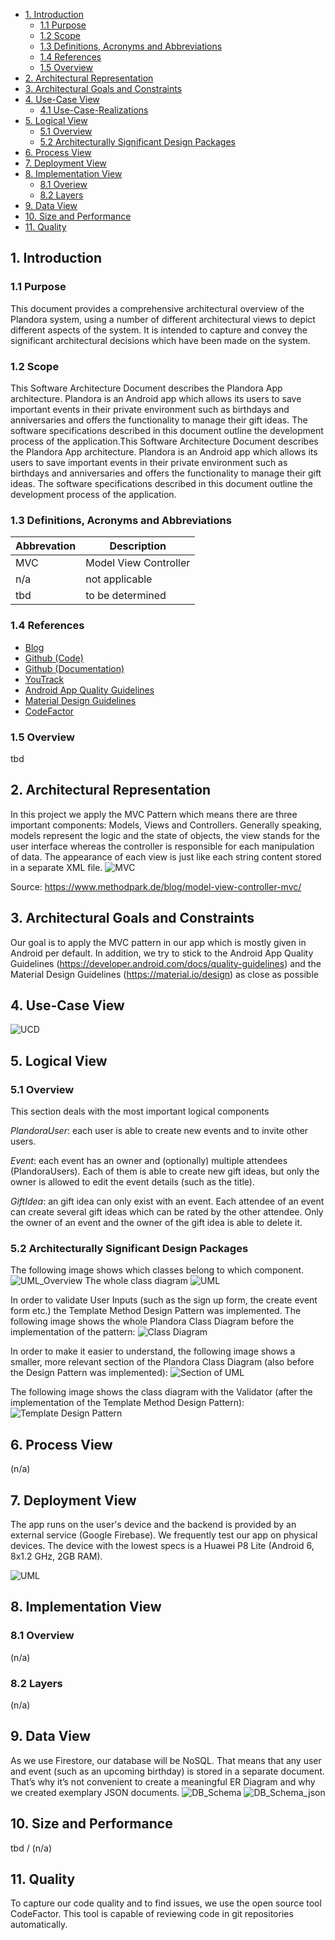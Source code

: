 - [1. Introduction](#1-introduction)
    - [1.1 Purpose](#11-purpose)
    - [1.2 Scope](#12-scope)
    - [1.3 Definitions, Acronyms and Abbreviations](#13-definitions-acronyms-and-abbreviations)
    - [1.4 References](#14-references)
    - [1.5 Overview](#15-overview)
- [2. Architectural Representation](#2-architectural-representation)
- [3. Architectural Goals and Constraints](#3-architectural-goals-and-constraints)
- [4. Use-Case View](#4-use-case-view)
    - [4.1 Use-Case-Realizations](#41-use-case-realizations)
- [5. Logical View](#5-logical-view)
    - [5.1 Overview](#51-overview)
    - [5.2 Architecturally Significant Design Packages](52-architecturally-significant-design-packages)      
- [6. Process View](#6-process-view)
- [7. Deployment View](#7-deployment-view)
- [8. Implementation View](#8-implementation-view)
    - [8.1 Overiew](#81-overview)
    - [8.2 Layers](#82-layers)
- [9. Data View](#9-data-view)
- [10. Size and Performance](#10-size-and-performance)
- [11. Quality](#11-quality)

## 1. Introduction
### 1.1 Purpose
This document provides a comprehensive architectural overview of the Plandora system, using a number of different architectural views to depict different aspects of the system. It is intended to capture and convey the significant architectural decisions which have been made on the system.
### 1.2 Scope
This Software Architecture Document describes the Plandora App architecture. Plandora is an Android app which allows its users to save important events in their private environment such as birthdays and anniversaries and offers the functionality to manage their gift ideas. The software specifications described in this document outline the development process of the application.This Software Architecture Document describes the Plandora App architecture. Plandora is an Android app which allows its users to save important events in their private environment such as birthdays and anniversaries and offers the functionality to manage their gift ideas. The software specifications described in this document outline the development process of the application.
### 1.3 Definitions, Acronyms and Abbreviations
| Abbrevation | Description                         |
| ----------- | ----------------------------------- |
| MVC         | Model View Controller               |
| n/a         | not applicable                      |
| tbd         | to be determined                    |

### 1.4 References
- [Blog](https://plandora51897980.wordpress.com/)
- [Github (Code)](https://github.com/nf3lix/Plandora)
- [Github (Documentation)](https://github.com/Honrix/PlandoraDocumentation)
- [YouTrack](https://dhbw-karlsruhe.myjetbrains.com/youtrack/agiles/108-76/109-465)
- [Android App Quality Guidelines](https://developer.android.com/docs/quality-guidelines)
- [Material Design Guidelines](https://material.io/design)
- [CodeFactor](https://www.codefactor.io/)
### 1.5 Overview
tbd

## 2. Architectural Representation
In this project we apply the MVC Pattern which means there are three important components: Models, Views and Controllers. Generally speaking, models represent the logic and the state of objects, the view stands for the user interface whereas the controller is responsible for each manipulation of data.
The appearance of each view is just like each string content stored in a separate XML file. 
![MVC](https://www.methodpark.de/blog/wp-content/uploads/2018/07/Model-View-Controller-High-Level-Diagram-768x339.png) 

Source: https://www.methodpark.de/blog/model-view-controller-mvc/

## 3. Architectural Goals and Constraints
Our goal is to apply the MVC pattern in our app which is mostly given in Android per default. In addition, we try to stick to the Android App Quality Guidelines (https://developer.android.com/docs/quality-guidelines)  and the Material Design Guidelines (https://material.io/design) as close as possible

## 4. Use-Case View
![UCD](https://github.com/Honrix/PlandoraDocumentation/blob/main/UCD/UCD_SE2.png)

## 5. Logical View
### 5.1 Overview
This section deals with the most important logical components

*PlandoraUser*: each user is able to create new events and to invite other users. 

*Event*: each event has an owner and (optionally) multiple attendees (PlandoraUsers). Each of them is able to create new gift ideas, but only the owner is allowed to edit the event details (such as the title).

*GiftIdea*: an gift idea can only exist with an event. Each attendee of an event can create several gift ideas which can be rated by the other attendee. Only the owner of an event and the owner of the gift idea is able to delete it.

### 5.2 Architecturally Significant Design Packages
The following image shows which classes belong to which component. 
![UML_Overview](https://raw.githubusercontent.com/Honrix/PlandoraDocumentation/main/UML/UML%20overview.PNG)
The whole class diagram
![UML](https://raw.githubusercontent.com/Honrix/PlandoraDocumentation/main/SAD/Plandora%20Class%20Diagram.png)

In order to validate User Inputs (such as the sign up form, the create event form etc.) the Template Method Design Pattern was implemented.
The following image shows the whole Plandora Class Diagram before the implementation of the pattern:
![Class Diagram](https://raw.githubusercontent.com/Honrix/PlandoraDocumentation/main/SAD/uml13052021.png)

In order to make it easier to understand, the following image shows a smaller, more relevant section of the Plandora Class Diagram (also before the Design Pattern was implemented):
![Section of UML](https://raw.githubusercontent.com/Honrix/PlandoraDocumentation/main/SAD/uml_withoutValidator.png)

The following image shows the class diagram with the Validator (after the implementation of the Template Method Design Pattern):
![Template Design Pattern](https://raw.githubusercontent.com/Honrix/PlandoraDocumentation/main/SAD/uml_validator.png)

## 6. Process View
(n/a)

## 7. Deployment View
The app runs on the user's device and the backend is provided by an external service (Google Firebase). We frequently test our app on physical devices. The device with the lowest specs is a Huawei P8 Lite (Android 6, 8x1.2 GHz, 2GB RAM). 

![UML](https://raw.githubusercontent.com/Honrix/PlandoraDocumentation/main/SAD/SAD.png)


## 8. Implementation View
### 8.1 Overview
(n/a)

### 8.2 Layers
(n/a)

## 9. Data View
As we use Firestore, our database will be NoSQL. That means that any user and event (such as an upcoming birthday) is stored in a separate document. That’s why it’s not convenient to create a meaningful ER Diagram and why we created exemplary JSON documents.
![DB_Schema](https://raw.githubusercontent.com/Honrix/PlandoraDocumentation/main/UCS/Database%20Schema.png)
![DB_Schema_json](https://raw.githubusercontent.com/Honrix/PlandoraDocumentation/main/SAD/DB_Schema_json.PNG)

## 10. Size and Performance
tbd / (n/a)

## 11. Quality
To capture our code quality and to find issues, we use the open source tool CodeFactor. This tool is capable of reviewing code in git repositories automatically.    

